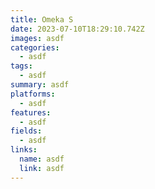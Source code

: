 ```yaml
---
title: Omeka S
date: 2023-07-10T18:29:10.742Z
images: asdf
categories:
  - asdf
tags:
  - asdf
summary: a﻿sdf
platforms:
  - asdf
features:
  - asdf
fields:
  - asdf
links:
  name: asdf
  link: asdf
---
```

